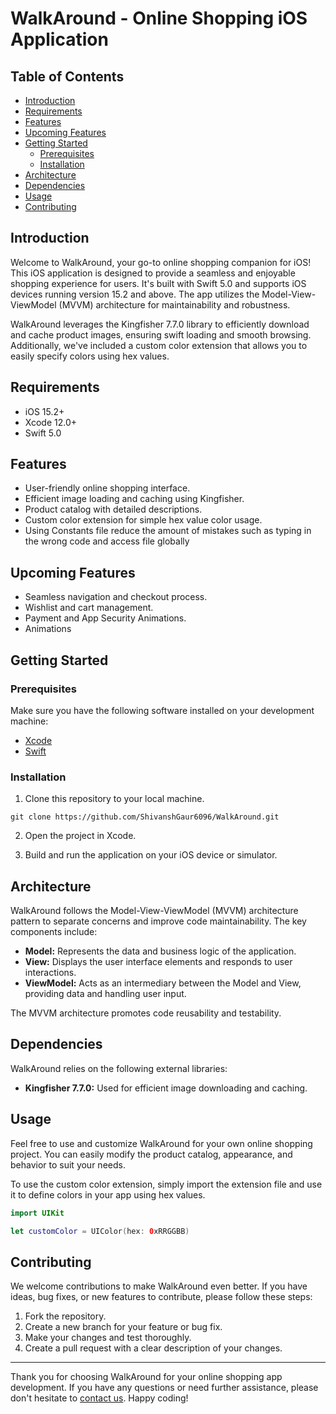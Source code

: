 # WalkAround - Online Shopping iOS Application

## Table of Contents
- [Introduction](#introduction)
- [Requirements](#requirements)
- [Features](#features)
- [Upcoming Features](#upcomingfeatures)
- [Getting Started](#getting-started)
  - [Prerequisites](#prerequisites)
  - [Installation](#installation)
- [Architecture](#architecture)
- [Dependencies](#dependencies)
- [Usage](#usage)
- [Contributing](#contributing)

## Introduction
Welcome to WalkAround, your go-to online shopping companion for iOS! This iOS application is designed to provide a seamless and enjoyable shopping experience for users. It's built with Swift 5.0 and supports iOS devices running version 15.2 and above. The app utilizes the Model-View-ViewModel (MVVM) architecture for maintainability and robustness.

WalkAround leverages the Kingfisher 7.7.0 library to efficiently download and cache product images, ensuring swift loading and smooth browsing. Additionally, we've included a custom color extension that allows you to easily specify colors using hex values.

## Requirements
- iOS 15.2+
- Xcode 12.0+
- Swift 5.0

## Features
- User-friendly online shopping interface.
- Efficient image loading and caching using Kingfisher.
- Product catalog with detailed descriptions.
- Custom color extension for simple hex value color usage.
- Using Constants file reduce the amount of mistakes such as typing in the wrong code and access file globally

## Upcoming Features
- Seamless navigation and checkout process.
- Wishlist and cart management.
- Payment and App Security Animations.
- Animations

## Getting Started

### Prerequisites
Make sure you have the following software installed on your development machine:

- [Xcode](https://developer.apple.com/xcode/)
- [Swift](https://swift.org/download/)

### Installation
1. Clone this repository to your local machine.

```shell
git clone https://github.com/ShivanshGaur6096/WalkAround.git
```

2. Open the project in Xcode.

3. Build and run the application on your iOS device or simulator.

## Architecture
WalkAround follows the Model-View-ViewModel (MVVM) architecture pattern to separate concerns and improve code maintainability. The key components include:

- **Model:** Represents the data and business logic of the application.
- **View:** Displays the user interface elements and responds to user interactions.
- **ViewModel:** Acts as an intermediary between the Model and View, providing data and handling user input.

The MVVM architecture promotes code reusability and testability.

## Dependencies
WalkAround relies on the following external libraries:

- **Kingfisher 7.7.0:** Used for efficient image downloading and caching.

## Usage
Feel free to use and customize WalkAround for your own online shopping project. You can easily modify the product catalog, appearance, and behavior to suit your needs.

To use the custom color extension, simply import the extension file and use it to define colors in your app using hex values.

```swift
import UIKit

let customColor = UIColor(hex: 0xRRGGBB)
```

## Contributing
We welcome contributions to make WalkAround even better. If you have ideas, bug fixes, or new features to contribute, please follow these steps:

1. Fork the repository.
2. Create a new branch for your feature or bug fix.
3. Make your changes and test thoroughly.
4. Create a pull request with a clear description of your changes.
---

Thank you for choosing WalkAround for your online shopping app development. If you have any questions or need further assistance, please don't hesitate to [contact us](mailto:shivanshgaur96@gmail.com). Happy coding!
